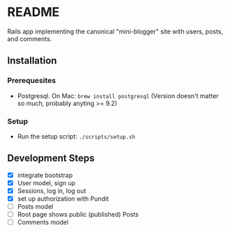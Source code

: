 # README

Rails app implementing the canonical "mini-blogger" site with users, posts, and comments.

## Installation ##

### Prerequesites ###

* Postgresql. On Mac: `brew install postgresql` (Version doesn't matter so much, probably anyting >= 9.2)

### Setup ###

* Run the setup script: `./scripts/setup.sh`


## Development Steps ##

- [x] integrate bootstrap
- [x] User model, sign up
- [x] Sessions, log in, log out
- [x] set up authorization with Pundit
- [ ] Posts model
- [ ] Root page shows public (published) Posts
- [ ] Comments model
